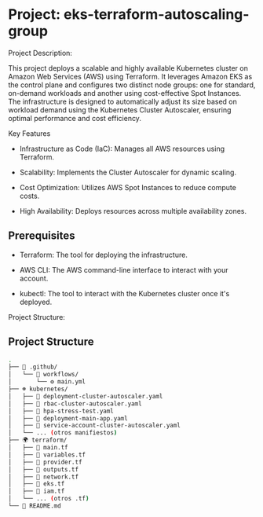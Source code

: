 # **Project: eks-terraform-autoscaling-group**
  
Project Description:

This project deploys a scalable and highly available Kubernetes cluster on Amazon Web Services (AWS) using Terraform. It leverages Amazon EKS as the control plane and configures two distinct node groups: one for standard, on-demand workloads and another using cost-effective Spot Instances. The infrastructure is designed to automatically adjust its size based on workload demand using the Kubernetes Cluster Autoscaler, ensuring optimal performance and cost efficiency.

Key Features

*   Infrastructure as Code (IaC): Manages all AWS resources using Terraform.

*   Scalability: Implements the Cluster Autoscaler for dynamic scaling.

*  Cost Optimization: Utilizes AWS Spot Instances to reduce compute costs.

* High Availability: Deploys resources across multiple availability zones.

## Prerequisites

* Terraform: The tool for deploying the infrastructure.

* AWS CLI: The AWS command-line interface to interact with your account.

* kubectl: The tool to interact with the Kubernetes cluster once it's deployed.

Project Structure: 

## Project Structure

```bash
.
├── 📂 .github/
│   └── 📂 workflows/
│       └── ⚙️ main.yml
├── ☸️ kubernetes/
│   ├── 📄 deployment-cluster-autoscaler.yaml
│   ├── 📄 rbac-cluster-autoscaler.yaml
│   ├── 📄 hpa-stress-test.yaml
│   ├── 📄 deployment-main-app.yaml
│   ├── 📄 service-account-cluster-autoscaler.yaml
│   └── ... (otros manifiestos)
├── 🌍 terraform/
│   ├── 📄 main.tf
│   ├── 📄 variables.tf
│   ├── 📄 provider.tf
│   ├── 📄 outputs.tf
│   ├── 📄 network.tf
│   ├── 📄 eks.tf
│   ├── 📄 iam.tf
│   └── ... (otros .tf)
└── 📘 README.md

